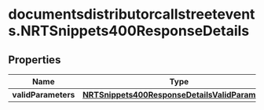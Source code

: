 # documentsdistributorcallstreetevents.NRTSnippets400ResponseDetails

## Properties

Name | Type | Description | Notes
------------ | ------------- | ------------- | -------------
**validParameters** | [**NRTSnippets400ResponseDetailsValidParameters**](NRTSnippets400ResponseDetailsValidParameters.md) |  | [optional] 


